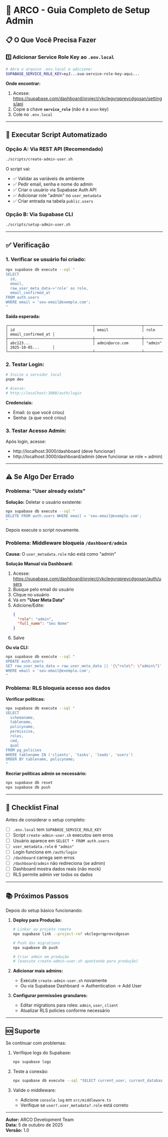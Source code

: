 # 🔐 ARCO - Guia Completo de Setup Admin

## 📋 O Que Você Precisa Fazer

### 1️⃣ Adicionar Service Role Key ao `.env.local`

```bash
# Abra o arquivo .env.local e adicione:
SUPABASE_SERVICE_ROLE_KEY=eyJ...sua-service-role-key-aqui...
```

**Onde encontrar:**
1. Acesse: https://supabase.com/dashboard/project/vkclegvrqprevcdgosan/settings/api
2. Copie a chave **`service_role`** (não é a `anon` key)
3. Cole no `.env.local`

---

## 🚀 Executar Script Automatizado

### Opção A: Via REST API (Recomendado)

```bash
./scripts/create-admin-user.sh
```

O script vai:
- ✅ Validar as variáveis de ambiente
- ✅ Pedir email, senha e nome do admin
- ✅ Criar o usuário via Supabase Auth API
- ✅ Adicionar role "admin" no `user_metadata`
- ✅ Criar entrada na tabela `public.users`

### Opção B: Via Supabase CLI

```bash
./scripts/setup-admin-user.sh
```

---

## ✅ Verificação

### 1. Verificar se usuário foi criado:

```bash
npx supabase db execute --sql "
SELECT 
  id, 
  email, 
  raw_user_meta_data->'role' as role,
  email_confirmed_at
FROM auth.users 
WHERE email = 'seu-email@exemplo.com';
"
```

**Saída esperada:**
```
┌──────────────────────────────────────┬─────────────────────┬─────────┬────────────────────┐
│ id                                   │ email               │ role    │ email_confirmed_at │
├──────────────────────────────────────┼─────────────────────┼─────────┼────────────────────┤
│ abc123...                            │ admin@arco.com      │ "admin" │ 2025-10-05...      │
└──────────────────────────────────────┴─────────────────────┴─────────┴────────────────────┘
```

### 2. Testar Login:

```bash
# Inicie o servidor local
pnpm dev

# Acesse:
# http://localhost:3000/auth/login
```

**Credenciais:**
- Email: (o que você criou)
- Senha: (a que você criou)

### 3. Testar Acesso Admin:

Após login, acesse:
- http://localhost:3000/dashboard (deve funcionar)
- http://localhost:3000/dashboard/admin (deve funcionar se role = admin)

---

## ⚠️ Se Algo Der Errado

### Problema: "User already exists"

**Solução:** Deletar o usuário existente:

```bash
npx supabase db execute --sql "
DELETE FROM auth.users WHERE email = 'seu-email@exemplo.com';
"
```

Depois execute o script novamente.

### Problema: Middleware bloqueia `/dashboard/admin`

**Causa:** O `user_metadata.role` não está como "admin"

**Solução Manual via Dashboard:**

1. Acesse: https://supabase.com/dashboard/project/vkclegvrqprevcdgosan/auth/users
2. Busque pelo email do usuário
3. Clique no usuário
4. Vá em **"User Meta Data"**
5. Adicione/Edite:
   ```json
   {
     "role": "admin",
     "full_name": "Seu Nome"
   }
   ```
6. Salve

**Ou via CLI:**

```bash
npx supabase db execute --sql "
UPDATE auth.users 
SET raw_user_meta_data = raw_user_meta_data || '{\"role\": \"admin\"}'::jsonb
WHERE email = 'seu-email@exemplo.com';
"
```

### Problema: RLS bloqueia acesso aos dados

**Verificar políticas:**

```bash
npx supabase db execute --sql "
SELECT 
  schemaname, 
  tablename, 
  policyname, 
  permissive,
  roles,
  cmd,
  qual
FROM pg_policies 
WHERE tablename IN ('clients', 'tasks', 'leads', 'users')
ORDER BY tablename, policyname;
"
```

**Recriar políticas admin se necessário:**

```bash
npx supabase db reset
npx supabase db push
```

---

## 🎯 Checklist Final

Antes de considerar o setup completo:

- [ ] `.env.local` tem `SUPABASE_SERVICE_ROLE_KEY`
- [ ] Script `create-admin-user.sh` executou sem erros
- [ ] Usuário aparece em `SELECT * FROM auth.users`
- [ ] `user_metadata.role` é `"admin"`
- [ ] Login funciona em `/auth/login`
- [ ] `/dashboard` carrega sem erros
- [ ] `/dashboard/admin` não redireciona (se admin)
- [ ] Dashboard mostra dados reais (não mock)
- [ ] RLS permite admin ver todos os dados

---

## 📚 Próximos Passos

Depois do setup básico funcionando:

1. **Deploy para Produção:**
   ```bash
   # Linkar ao projeto remoto
   npx supabase link --project-ref vkclegvrqprevcdgosan
   
   # Push das migrations
   npx supabase db push
   
   # Criar admin em produção
   # (execute create-admin-user.sh apontando para produção)
   ```

2. **Adicionar mais admins:**
   - Execute `create-admin-user.sh` novamente
   - Ou via Supabase Dashboard → Authentication → Add User

3. **Configurar permissões granulares:**
   - Editar migrations para roles: `admin`, `user`, `client`
   - Atualizar RLS policies conforme necessário

---

## 🆘 Suporte

Se continuar com problemas:

1. Verifique logs do Supabase:
   ```bash
   npx supabase logs
   ```

2. Teste a conexão:
   ```bash
   npx supabase db execute --sql "SELECT current_user, current_database();"
   ```

3. Valide o middleware:
   - Adicione `console.log` em `src/middleware.ts`
   - Verifique se `user?.user_metadata?.role` está correto

---

**Autor:** ARCO Development Team  
**Data:** 5 de outubro de 2025  
**Versão:** 1.0
